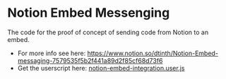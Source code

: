 # Notion Embed Messenging

The code for the proof of concept of sending code from Notion to an embed.

- For more info see here: https://www.notion.so/dtinth/Notion-Embed-messaging-7579535f5b2f441a89d2f85cf68d73f6
- Get the userscript here: [notion-embed-integration.user.js](https://github.com/dtinth/notion-embed-messenging/raw/master/notion-embed-integration.user.js)
